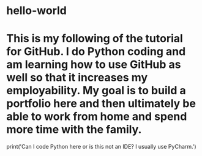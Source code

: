 # hello-world

# This is my following of the tutorial for GitHub. I do Python coding and am learning how to use GitHub as well so that it increases my employability. My goal is to build a portfolio here and then ultimately be able to work from home and spend more time with the family. 

print('Can I code Python here or is this not an IDE? I usually use PyCharm.')
